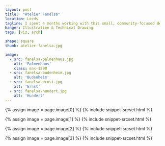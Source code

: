 ```yaml
---
layout: post
title:  "Atelier Fanelsa"
location: Leeds
tagline: I spent 4 months working with this small, community-focused design practice in Berlin
hanger: Illustration & Technical Drawing
tags: [viz, arch]

shape: square
thumb: atelier-fanelsa.jpg

image:
  - src: fanelsa-palmenhaus.jpg
    alt: 'Palmenhaus'
    class: max-1200
  - src: fanelsa-budenheim.jpg
    alt: 'Budenheim'
  - src: fanelsa-ernst.jpg
    alt: 'Ernst'
  - src: fanelsa-hundert.jpg
    alt: 'Hundert'
---
```


{% assign image = page.image[0] %}
{% include snippet-srcset.html %}

{% assign image = page.image[1] %}
{% include snippet-srcset.html %}

{% assign image = page.image[2] %}
{% include snippet-srcset.html %}

{% assign image = page.image[3] %}
{% include snippet-srcset.html %}

